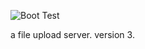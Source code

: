 ![Boot Test](https://github.com/okawaffles/OkayuCDNv3/actions/workflows/node.js.yml/badge.svg)

a file upload server. version 3.
